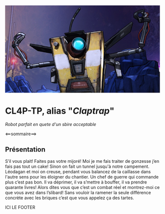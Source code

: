 ![Image de Claptrap](img/claptrap_bandeau.jpg)

# CL4P-TP, alias "_Claptrap_"

_Robot parfait en quete d'un sbire acceptable_

<==sommaire==>

## Présentation

S’il vous plait! Faites pas votre mijoré! Moi je me fais traiter de gonzesse j’en fais pas tout un cake! Sinon on fait un tunnel jusqu'à notre campement. Léodagan et moi on creuse, pendant vous balancez de la caillasse dans l'autre sens pour les éloigner du chantier. Un chef de guerre qui commande plus c’est pas bon. Il va déprimer, il va s’mettre à bouffer, il va prendre quarante livres! Alors dites vous que c’est un combat réel et montrez-moi ce que vous avez dans l’slibard! Sans vouloir la ramener la seule différence concrète avec les briques c’est que vous appelez ça des tartes.

ICI LE FOOTER